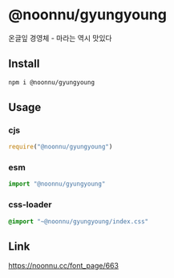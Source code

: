 # @noonnu/gyungyoung
온글잎 경영체 - 마라는 역시 맛있다

## Install
```sh
npm i @noonnu/gyungyoung
```
## Usage
### cjs
```js
require("@noonnu/gyungyoung")
```
### esm
```js
import "@noonnu/gyungyoung"
```
### css-loader
```css
@import "~@noonnu/gyungyoung/index.css"
```

## Link
https://noonnu.cc/font_page/663